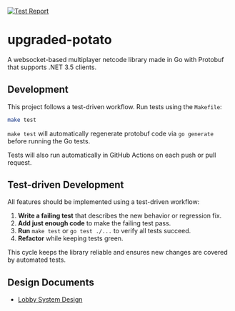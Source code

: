 [![Test Report](https://github.com/RPP1011/upgraded-potato/actions/workflows/test-report.yml/badge.svg)](https://github.com/RPP1011/upgraded-potato/actions/workflows/test-report.yml)

# upgraded-potato

A websocket-based multiplayer netcode library made in Go with Protobuf that supports .NET 3.5 clients.

## Development

This project follows a test-driven workflow. Run tests using the `Makefile`:

```sh
make test
```
`make test` will automatically regenerate protobuf code via `go generate` before
running the Go tests.

Tests will also run automatically in GitHub Actions on each push or pull request.

## Test-driven Development

All features should be implemented using a test-driven workflow:

1. **Write a failing test** that describes the new behavior or regression fix.
2. **Add just enough code** to make the failing test pass.
3. **Run** `make test` or `go test ./...` to verify all tests succeed.
4. **Refactor** while keeping tests green.

This cycle keeps the library reliable and ensures new changes are covered by automated tests.

## Design Documents

- [Lobby System Design](docs/lobby_system_design.md)

